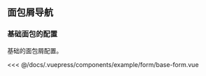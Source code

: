 ## 面包屑导航

### 基础面包的配置

基础的面包屑配置。

<demo-block>
  <example-form-base-form slot="source"></example-form-base-form>
  <<< @/docs/.vuepress/components/example/form/base-form.vue
</demo-block>